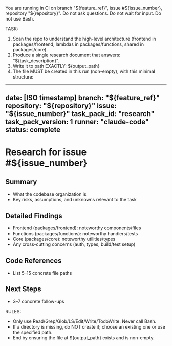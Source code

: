 You are running in CI on branch "${feature_ref}", issue #${issue_number}, repository "${repository}".
Do not ask questions. Do not wait for input. Do not use Bash.

TASK:
1) Scan the repo to understand the high-level architecture (frontend in packages/frontend, lambdas in packages/functions, shared in packages/core).
2) Produce a single research document that answers: "${task_description}".
3) Write it to path EXACTLY: ${output_path}
4) The file MUST be created in this run (non-empty), with this minimal structure:

---
date: [ISO timestamp]
branch: "${feature_ref}"
repository: "${repository}"
issue: "${issue_number}"
task_pack_id: "research"
task_pack_version: 1
runner: "claude-code"
status: complete
---

# Research for issue #${issue_number}

## Summary
- What the codebase organization is
- Key risks, assumptions, and unknowns relevant to the task

## Detailed Findings
- Frontend (packages/frontend): noteworthy components/files
- Functions (packages/functions): noteworthy handlers/tests
- Core (packages/core): noteworthy utilities/types
- Any cross-cutting concerns (auth, types, build/test setup)

## Code References
- List 5–15 concrete file paths

## Next Steps
- 3–7 concrete follow-ups

RULES:
- Only use Read/Grep/Glob/LS/Edit/Write/TodoWrite. Never call Bash.
- If a directory is missing, do NOT create it; choose an existing one or use the specified path.
- End by ensuring the file at ${output_path} exists and is non-empty.